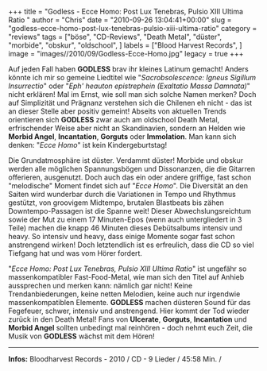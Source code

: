 +++
title = "Godless - Ecce Homo: Post Lux Tenebras, Pulsio XIII Ultima Ratio "
author = "Chris"
date = "2010-09-26 13:04:41+00:00"
slug = "godless-ecce-homo-post-lux-tenebras-pulsio-xiii-ultima-ratio"
category = "reviews"
tags = ["böse", "CD-Reviews", "Death Metal", "düster", "morbide", "obskur", "oldschool", ]
labels = ["Blood Harvest Records", ]
image = "images//2010/09/Godless-Ecce-Homo.jpg"
legacy = true
+++

Auf jeden Fall haben **GODLESS** brav ihr kleines Latinum gemacht! Anders könnte ich mir so gemeine Liedtitel wie "_Sacrobsolescence: Igneus Sigillum Insurrectio_" oder "_Eph' heauton epistrephein (Exaltatio Massa Damnata)_" nicht erklären! Mal im Ernst, wie soll man sich solche Namen merken?
Doch auf Simplizität und Prägnanz verstehen sich die Chilenen eh nicht - das ist an dieser Stelle aber positiv gemeint! Abseits von aktuellen Trends orientieren sich **GODLESS** zwar auch am oldschool Death Metal, erfrischender Weise aber nicht an Skandinavien, sondern an Helden wie **Morbid Angel**, **Incantation**, **Gorguts** oder **Immolation**. Man kann sich denken: "_Ecce Homo_" ist kein Kindergeburtstag!

Die Grundatmosphäre ist düster. Verdammt düster! Morbide und obskur werden alle möglichen Spannungsbögen und Dissonanzen, die die Gitarren offerieren, ausgenutzt. Doch auch das ein oder andere griffige, fast schon "melodische" Moment findet sich auf "_Ecce Homo_". Die Diversität an den Saiten wird wunderbar durch die Variationen in Tempo und Rhythmus gestützt, von groovigem Midtempo, brutalen Blastbeats bis zähen Downtempo-Passagen ist die Spanne weit! Dieser Abwechslungsreichtum sowie der Mut zu einem 17 Minuten-Epos (wenn auch untergliedert in 3 Teile) machen die knapp 46 Minuten dieses Debütsalbums intensiv und heavy. So intensiv und heavy, dass einige Momente sogar fast schon anstrengend wirken! Doch letztendlich ist es erfreulich, dass die CD so viel Tiefgang hat und was vom Hörer fordert.

"_Ecce Homo: Post Lux Tenebras, Pulsio XIII Ultima Ratio_" ist ungefähr so massenkompatibler Fast-Food-Metal, wie man sich den Titel auf Anhieb aussprechen und merken kann: nämlich gar nicht! Keine Trendanbiederungen, keine netten Melodien, keine auch nur irgendwie massenkompatiblen Elemente. **GODLESS** machen düsteren Sound für das Fegefeuer, schwer, intensiv und anstrengend. Hier kommt der Tod wieder zurück in den Death Metal! Fans von **Ulcerate**, **Gorguts**, **Incantation** und **Morbid Angel** sollten unbedingt mal reinhören - doch nehmt euch Zeit, die Musik von **GODLESS** wächst mit dem Hören!





---
**Infos:**
Bloodharvest Records - 2010 / 
CD - 9 Lieder / 45:58 Min. / 
